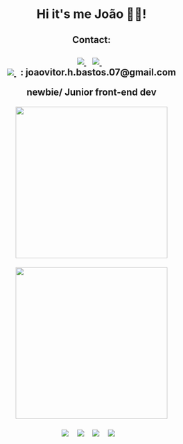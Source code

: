 <h1 align='center'>
  Hi it's me João 👨‍💻!
</h1>

<h2 align='center'>Contact: </>
<div align='center'>
    <br>
  <a href="https://www.linkedin.com/in/joão-vitor-hermenegildo-bastos-496269150/">
    <img src="https://img.shields.io/badge/linkedin-%230077B5.svg?&style=for-the-badge&logo=linkedin&logoColor=white" />
  </a>&nbsp;&nbsp; 
  <a href="https://api.whatsapp.com/send?phone=5569992638536">
    <img src="https://img.shields.io/badge/WhatsApp-25D366?style=for-the-badge&logo=whatsapp&logoColor=white" />
  </a>&nbsp;&nbsp;
  <br>
  <a href>
    <img src="https://img.shields.io/badge/Gmail-D14836?style=for-the-badge&logo=gmail&logoColor=white" />
  </a>&nbsp;&nbsp;: joaovitor.h.bastos.07@gmail.com
 </div>

<p align='center'>
  newbie/ Junior front-end dev
</p>

<p align='center'>
  <a href="#"><img src="https://github-readme-stats.vercel.app/api?username=jooj07&show_icons=true&theme=radical" width="350"></a>
</p>

<p align='center'>
  <a href="#"><img src="https://github-readme-stats.vercel.app/api/top-langs/?username=jooj07" width="350"></a>
</p>

 <p align='center'>
   <a>
    <img src="https://img.shields.io/badge/JavaScript-F7DF1E?style=for-the-badge&logo=javascript&logoColor=black" />
  </a>&nbsp;&nbsp;
   <a>
    <img src="https://img.shields.io/badge/Vue.js-35495E?style=for-the-badge&logo=vuedotjs&logoColor=4FC08D" />
  </a>&nbsp;&nbsp;
   <a>
    <img src="https://img.shields.io/badge/Material--UI-0081CB?style=for-the-badge&logo=material-ui&logoColor=white" />
  </a>&nbsp;&nbsp;
   <a>
    <img src=https://img.shields.io/badge/Visual_Studio_Code-0078D4?style=for-the-badge&logo=visual%20studio%20code&logoColor=white"" />
  </a>&nbsp;&nbsp;
</p>
 
   
